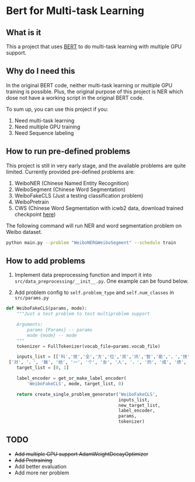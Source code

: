 # Bert for Multi-task Learning

## What is it

This a project that uses [BERT](https://github.com/google-research/bert) to do multi-task learning with multiple GPU support.

## Why do I need this

In the original BERT code, neither multi-task learning or multiple GPU training is possible. Plus, the original purpose of this project is NER which dose not have a working script in the original BERT code.

To sum up, you can use this project if you:

1. Need multi-task learning
2. Need multiple GPU training
3. Need Sequence labeling

## How to run pre-defined problems

This project is still in very early stage, and the available problems are quite limited. Currently provided pre-defined problems are:

1. WeiboNER (Chinese Named Entity Recognition)
2. WeiboSegment (Chinese Word Segmentation)
3. WeiboFakeCLS (Just a testing classification problem)
4. WeiboPretrain
5. CWS (Chinese Word Segmentation with icwb2 data, download trained checkpoint [here](https://1drv.ms/f/s!An_n1-LB8-2dgetSfhcrMKkjE5VSWA))

The following command will run NER and word segmentation problem on Weibo dataset.

```bash
python main.py --problem "WeiboNER&WeiboSegment" --schedule train
```

## How to add problems

1. Implement data preprocessing function and import it into `src/data_preprocessing/__init__.py`. One example can be found below.


2. Add problem config to `self.problem_type` and `self.num_classes` in `src/params.py`

```python
def WeiboFakeCLS(params, mode):
    """Just a test problem to test multiproblem support

    Arguments:
        params {Params} -- params
        mode {mode} -- mode
    """
    tokenizer = FullTokenizer(vocab_file=params.vocab_file)

    inputs_list = [['科','技','全','方','位','资','讯','智','能','，','快','捷','的','汽','车','生','活','需','要','有','三','屏','一','云','爱','你'],
 ['对', '，', '输', '给', '一', '个', '女', '人', '，', '的', '成', '绩', '。', '失', '望']]
    target_list = [0, 1]

    label_encoder = get_or_make_label_encoder(
        'WeiboFakeCLS', mode, target_list, 0)

    return create_single_problem_generator('WeiboFakeCLS',
                                           inputs_list,
                                           new_target_list,
                                           label_encoder,
                                           params,
                                           tokenizer)
```

## TODO

- ~~Add multiple GPU support AdamWeightDecayOptimizer~~
- ~~Add Pretraining~~
- Add better evaluation
- Add more ner problem
